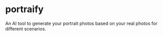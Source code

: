 # portraify
An AI tool to generate your portrait photos based on your real photos for different scenarios.
